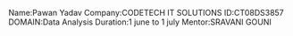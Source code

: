 Name:Pawan Yadav
Company:CODETECH IT SOLUTIONS
ID:CT08DS3857
DOMAIN:Data Analysis
Duration:1 june to 1 july
Mentor:SRAVANI GOUNI
